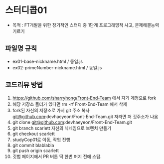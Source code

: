 # 스터디콥01
- 목적 : FT개발을 위한 장기적인 스터디 중 1단계 프로그래밍적 사고, 문제해결능력 기르기

## 파일명 규칙
- ex01-base-nickname.html / 동일.js  
- ex02-primeNumber-nickname.html / 동일.js

## 코드리뷰 방법

1. https://github.com/sharryhong/Front-End-Team 에서 자기 계정으로 fork
1. 해당 저장소 폴더가 있다면 rm -rf Front-End-Team 해서 삭제
1. fork된 자신의 저장소로 가서 git 주소 복사 git@github.com:devhaeyeon/Front-End-Team.git 저라면 저 깃주소가 나옴
1. git clone git@github.com:devhaeyeon/Front-End-Team.git
1. git branch scarlett 자신의 닉네임으로 브랜치 만들기
1. git checkout scarlett
1. studyCop01로 이동, 작업 진행
1. git commit blablabla 
1. git push origin scarlett
1. 깃헙 페이지에서 PR 버튼 딱 한번 머지 전에 스탑.